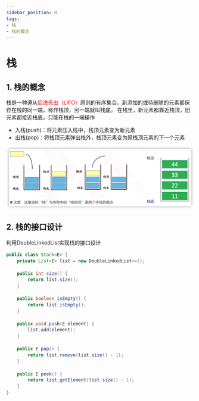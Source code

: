 ```yaml
---
sidebar_position: 0
tags:
- 栈
- 栈的概念
---
```


# 栈
## 1. 栈的概念

栈是一种遵从<font color="red">后进先出（LIFO）</font>原则的有序集合。新添加的或待删除的元素都保存在栈的同一端，称作栈顶，另一端就叫栈底。
在栈里，新元素都靠近栈顶，旧元素都接近栈底。只能在栈的一端操作
- 入栈(push)：将元素压入栈中，栈顶元素变为新元素
- 出栈(pop)：将栈顶元素弹出栈外，栈顶元素变为原栈顶元素的下一个元素

![img.png](images/栈的概念.png)

## 2. 栈的接口设计

利用DoubleLinkedList实现栈的接口设计

```java
public class Stack<E> {
	private List<E> list = new DoubleLinkedList<>();
	
	public int size() {
		return list.size();
	}
	
	public boolean isEmpty() {
		return list.isEmpty();
	}
	
	public void push(E element) {
		list.add(element);
	}
	
	public E pop() {
		return list.remove(list.size() - 1);
	}
	
	public E peek() {
		return list.getElement(list.size() - 1);
	}
}
```
